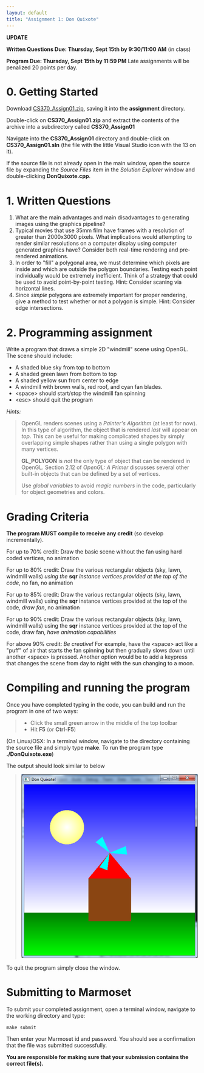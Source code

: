 ```yaml
---
layout: default
title: "Assignment 1: Don Quixote"
---
```


**UPDATE**

**Written Questions Due: Thursday, Sept 15th by 9:30/11:00 AM** (in class)

**Program Due: Thursday, Sept 15th by 11:59 PM** Late assignments will be penalized 20 points per day.

0\. Getting Started
==================

Download [CS370\_Assign01.zip](src/CS370_Assign01.zip), saving it into the **assignment** directory.

Double-click on **CS370\_Assign01.zip** and extract the contents of the archive into a subdirectory called **CS370\_Assign01**

Navigate into the **CS370\_Assign01** directory and double-click on **CS370\_Assign01.sln** (the file with the little Visual Studio icon with the 13 on it).

If the source file is not already open in the main window, open the source file by expanding the *Source Files* item in the *Solution Explorer* window and double-clicking **DonQuixote.cpp**.

1\. Written Questions
====================

1.  What are the main advantages and main disadvantages to generating images using the graphics pipeline?
2.  Typical movies that use 35mm film have frames with a resolution of greater than 2000x3000 pixels. What implications would attempting to render similar resolutions on a computer display using computer generated graphics have? Consider both real-time rendering and pre-rendered animations.
3.  In order to "fill" a polygonal area, we must determine which pixels are inside and which are outside the polygon boundaries. Testing each point individually would be extremely inefficient. Think of a strategy that could be used to avoid point-by-point testing. Hint: Consider scaning via horizontal lines.
4.  Since *simple* polygons are extremely important for proper rendering, give a method to test whether or not a polygon is simple. Hint: Consider edge intersections.

2\. Programming assignment
=========================

Write a program that draws a simple 2D "windmill" scene using OpenGL. The scene should include:

-   A shaded blue sky from top to bottom
-   A shaded green lawn from bottom to top
-   A shaded yellow sun from center to edge
-   A windmill with brown walls, red roof, and cyan fan blades.
-   \<space\> should start/stop the windmill fan spinning
-   \<esc\> should quit the program

*Hints:*

> OpenGL renders scenes using a *Painter's Algorithm* (at least for now). In this type of algorithm, the object that is rendered *last* will appear on *top*. This can be useful for making complicated shapes by simply overlapping simple shapes rather than using a single polygon with many vertices.
>
> **GL\_POLYGON** is *not* the only type of object that can be rendered in OpenGL. Section 2.12 of *OpenGL: A Primer* discusses several other built-in objects that can be defined by a set of vertices.
>
> Use *global variables* to avoid *magic numbers* in the code, particularly for object geometries and colors.

Grading Criteria
================

**The program MUST compile to receive any credit** (so develop incrementally).

For up to 70% credit: Draw the basic scene without the fan using hard coded vertices, no animation

For up to 80% credit: Draw the various rectangular objects (sky, lawn, windmill walls) *using the* **sqr** *instance vertices provided at the top of the code*, no fan, no animation

For up to 85% credit: Draw the various rectangular objects (sky, lawn, windmill walls) using the **sqr** instance vertices provided at the top of the code, *draw fan*, no animation

For up to 90% credit: Draw the various rectangular objects (sky, lawn, windmill walls) using the **sqr** instance vertices provided at the top of the code, draw fan, *have animation capabilities*

For above 90% credit: *Be creative!* For example, have the \<space\> act like a "puff" of air that starts the fan spinning but then gradually slows down until another \<space\> is pressed. Another option would be to add a keypress that changes the scene from day to night with the sun changing to a moon.

Compiling and running the program
=================================

Once you have completed typing in the code, you can build and run the program in one of two ways:

> -   Click the small green arrow in the middle of the top toolbar
> -   Hit **F5** (or **Ctrl-F5**)

(On Linux/OSX: In a terminal window, navigate to the directory containing the source file and simply type **make**. To run the program type **./DonQuixote.exe**)

The output should look similar to below

> ![image](images/assign01/DonQuixote.png)

To quit the program simply close the window.

Submitting to Marmoset
======================

To submit your completed assignment, open a terminal window, navigate to the working directory and type:

    make submit

Then enter your Marmoset id and password. You should see a confirmation that the file was submitted successfully.

**You are responsible for making sure that your submission contains the correct file(s).**

